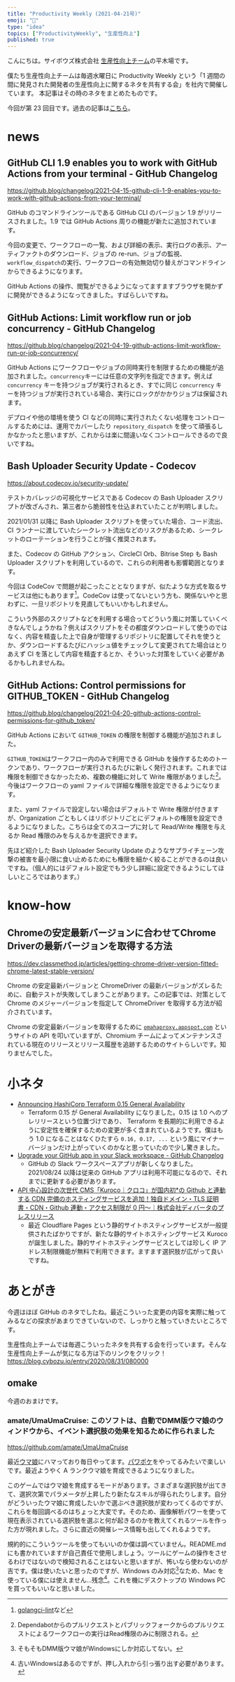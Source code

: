 ```yaml
---
title: "Productivity Weekly (2021-04-21号)"
emoji: "🎢"
type: "idea"
topics: ["ProductivityWeekly", "生産性向上"]
published: true
---
```


こんにちは。サイボウズ株式会社 [生産性向上チーム](https://blog.cybozu.io/entry/2020/08/31/080000)の平木場です。

僕たち生産性向上チームは毎週水曜日に Productivity Weekly という「1 週間の間に発見された開発者の生産性向上に関するネタを共有する会」を社内で開催しています。
本記事はその時のネタをまとめたものです。

今回が第 23 回目です。過去の記事は[こちら](https://zenn.dev/topics/productivityweekly)。

# news

## GitHub CLI 1.9 enables you to work with GitHub Actions from your terminal - GitHub Changelog
https://github.blog/changelog/2021-04-15-github-cli-1-9-enables-you-to-work-with-github-actions-from-your-terminal/

GitHub のコマンドラインツールである GitHub CLI のバージョン 1.9 がリリースされました。1.9 では GitHub Actions 周りの機能が新たに追加されています。

今回の変更で、ワークフローの一覧、および詳細の表示、実行ログの表示、アーティファクトのダウンロード、ジョブの re-run、ジョブの監視、`workflow_dispatch`の実行、ワークフローの有効無効切り替えがコマンドラインからできるようになります。

GitHub Actions の操作、閲覧ができるようになってますますブラウザを開かずに開発ができるようになってきました。すばらしいですね。

## GitHub Actions: Limit workflow run or job concurrency - GitHub Changelog
https://github.blog/changelog/2021-04-19-github-actions-limit-workflow-run-or-job-concurrency/

GitHub Actions にワークフローやジョブの同時実行を制限するための機能が追加されました。`concurrency`キーには任意の文字列を指定できます。例えば `concurrency` キーを持つジョブが実行されるとき、すでに同じ `concurrency` キーを持つジョブが実行されている場合、実行にロックがかかりジョブは保留されます。

デプロイや他の環境を使う CI などの同時に実行されたくない処理をコントロールするためには、運用でカバーしたり `repository_dispatch` を使って頑張るしかなかったと思いますが、これからは楽に間違いなくコントロールできるので良いですね。

## Bash Uploader Security Update - Codecov
https://about.codecov.io/security-update/

テストカバレッジの可視化サービスである Codecov の Bash Uploader スクリプトが改ざんされ、第三者から脆弱性を仕込まれていたことが判明しました。

2021/01/31 以降に Bash Uploader スクリプトを使っていた場合、コード流出、CI ランナーに渡していたシークレット流出などのリスクがあるため、シークレットのローテーションを行うことが強く推奨されます。

また、Codecov の GitHub アクション、CircleCI Orb、Bitrise Step も Bash Uploader スクリプトを利用しているので、これらの利用者も影響範囲となります。

今回は CodeCov で問題が起こったこととなりますが、似たような方式を取るサービスは他にもあります[^bash]。CodeCov は使ってないという方も、関係ないやと思わずに、一旦リポジトリを見直してもいいかもしれません。

こういう外部のスクリプトなどを利用する場合ってどういう風に対策していくべきなんでしょうかね？例えばスクリプトをその都度ダウンロードして使うのではなく、内容を精査した上で自身が管理するリポジトリに配置してそれを使うとか、ダウンロードするたびにハッシュ値をチェックして変更されてた場合はとりあえず CI を落として内容を精査するとか、そういった対策をしていく必要があるかもしれませんね。

[^bash]: [golangci-lint](https://golangci-lint.run/usage/install/#ci-installation)など

## GitHub Actions: Control permissions for GITHUB_TOKEN - GitHub Changelog
https://github.blog/changelog/2021-04-20-github-actions-control-permissions-for-github_token/

GitHub Actions において `GITHUB_TOKEN` の権限を制御する機能が追加されました。

`GITHUB_TOKEN`はワークフロー内のみで利用できる GitHub を操作するためのトークンであり、ワークフローが実行されるたびに新しく発行されます。これまでは権限を制御できなかったため、複数の機能に対して Write 権限がありました[^write]。今後はワークフローの yaml ファイルで詳細な権限を設定できるようになります。

また、yaml ファイルで設定しない場合はデフォルトで Write 権限が付きますが、Organization ごともしくはリポジトリごとにデフォルトの権限を設定できるようになりました。こちらは全てのスコープに対して Read/Write 権限を与えるか Read 権限のみを与えるかを選択できます。

先ほど紹介した Bash Uploader Security Update のようなサプライチェーン攻撃の被害を最小限に食い止めるためにも権限を細かく絞ることができるのは良いですね。（個人的にはデフォルト設定でもう少し詳細に設定できるようにしてほしいところではあります。）

[^write]: Dependabotからのプルリクエストとパブリックフォークからのプルリクエストによるワークフローの実行はRead権限のみに制限される。

# know-how
## Chromeの安定最新バージョンに合わせてChrome Driverの最新バージョンを取得する方法
https://dev.classmethod.jp/articles/getting-chrome-driver-version-fitted-chrome-latest-stable-version/

Chrome の安定最新バージョンと ChromeDriver の最新バージョンがズレるために、自動テストが失敗してしまうことがあります。この記事では、対策として Chrome のメジャーバージョンを指定して ChromeDriver を取得する方法が紹介されています。

Chrome の安定最新バージョンを取得するために [`omahaproxy.appspot.com`](https://omahaproxy.appspot.com/) というサイトの API を叩いていますが、Chromium チームによってメンテナンスされている現在のリリースとリリース履歴を追跡するためのサイトらしいです。知りませんでした。

# 小ネタ
- [Announcing HashiCorp Terraform 0.15 General Availability](https://www.hashicorp.com/blog/announcing-hashicorp-terraform-0-15-general-availability)
  - Terraform 0.15 が General Availability になりました。0.15 は 1.0 へのプレリリースという位置づけであり、 Terraform を長期的に利用できるように安定性を確保するための変更が多く含まれているようです。僕はもう 1.0 になることはなくひたすら `0.16, 0.17, ...` という風にマイナーバージョンだけ上がっていくのかなと思っていたので少し驚きました。
- [Upgrade your GitHub app in your Slack workspace - GitHub Changelog](https://github.blog/changelog/2021-04-16-upgrade-your-github-app-in-your-slack-workspace/)
  - GitHub の Slack ワークスペースアプリが新しくなりました。2021/08/24 以降は従来の GitHub アプリは利用不可能になるので、それまでに更新する必要があります。
- [API 中心設計の次世代 CMS「Kuroco｜クロコ」が国内初*の Github と連動する CDN 完備のホスティングサービスを追加！独自ドメイン・TLS 証明書・CDN・Github 連動・アクセス制限が 0 円〜｜株式会社ディバータのプレスリリース](https://prtimes.jp/main/html/rd/p/000000011.000031546.html)
  - 最近 Cloudflare Pages という静的サイトホスティングサービスが一般提供されたばかりですが、新たな静的サイトホスティングサービス Kuroco が誕生しました。静的サイトホスティングサービスとしては珍しく IP アドレス制限機能が無料で利用できます。ますます選択肢が広がって良いですね。

# あとがき
今週はほぼ GitHub のネタでしたね。最近こういった変更の内容を実際に触ってみるなどの探求があまりできていないので、しっかりと触っていきたいところです。

生産性向上チームでは毎週こういったネタを共有する会を行っています。そんな生産性向上チームが気になる方は下のリンクをクリック！
https://blog.cybozu.io/entry/2020/08/31/080000

## omake
今週のおまけです。

### amate/UmaUmaCruise: このソフトは、自動でDMM版ウマ娘のウィンドウから、イベント選択肢の効果を知るために作られました
https://github.com/amate/UmaUmaCruise

最近[ウマ娘](https://umamusume.jp/)にハマっており毎日やってます。[パワポケ](https://ja.wikipedia.org/wiki/%E3%83%91%E3%83%AF%E3%83%97%E3%83%AD%E3%82%AF%E3%83%B3%E3%83%9D%E3%82%B1%E3%83%83%E3%83%88%E3%82%B7%E3%83%AA%E3%83%BC%E3%82%BA)をやってるみたいで楽しいです。最近ようやく A ランクウマ娘を育成できるようになりました。

このゲームではウマ娘を育成するモードがあります。さまざまな選択肢が出てきて、選択次第でパラメータが上昇したり新たなスキルが得られたりします。自分がどういったウマ娘に育成したいかで選ぶべき選択肢が変わってくるのですが、これらを毎回調べるのはちょっと大変です。そのため、画像解析パワーを使って現在表示されている選択肢を選ぶと何が起きるのかを教えてくれるツールを作った方が現れました。さらに直近の開催レース情報も出してくれるようです。

規約的にこういうツールを使ってもいいのか僕は調べていません。README.md にも書かれていますが自己責任で使用しましょう。ツールにゲームの操作をさせるわけではないので検知されることはないと思いますが、怖いなら使わないのが吉です。僕は使いたいと思ったのですが、Windows のみ対応[^mac]なため、Mac を使っている僕には使えません...残念[^win]。これを機にデスクトップの Windows PC を買ってもいいなと思いました。

[^mac]: そもそもDMM版ウマ娘がWindowsにしか対応してない。
[^win]: 古いWindowsはあるのですが、押し入れから引っ張り出す必要があります。